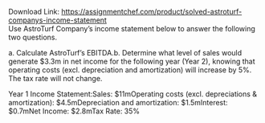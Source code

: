 Download Link: https://assignmentchef.com/product/solved-astroturf-companys-income-statement
<br>
Use AstroTurf Company’s income statement below to answer the following two questions.

a. Calculate AstroTurf’s EBITDA.b. Determine what level of sales would generate $3.3m in net income for the following year (Year 2), knowing that operating costs (excl. depreciation and amortization) will increase by 5%. The tax rate will not change.

Year 1 Income Statement:Sales: $11mOperating costs (excl. depreciations &amp; amortization): $4.5mDepreciation and amortization: $1.5mInterest: $0.7mNet Income: $2.8mTax Rate: 35%